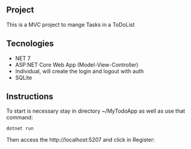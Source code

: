 ## Project
This is a MVC project to mange Tasks in a ToDoList


## Tecnologies
- NET 7
- ASP.NET Core Web App (Model-View-Controller)
- Individual, will create the login and logout with auth
- SQLite

## Instructions

To start is necessary stay in directory ~/MyTodoApp as well as use that command:
```
dotnet run
```

Then access the http://localhost:5207 and click in Register:




